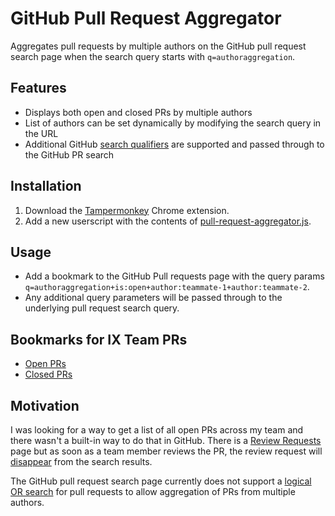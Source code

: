 # GitHub Pull Request Aggregator
Aggregates pull requests by multiple authors on the GitHub pull request search page when the search query starts with `q=authoraggregation`.

## Features
* Displays both open and closed PRs by multiple authors
* List of authors can be set dynamically by modifying the search query in the URL
* Additional GitHub [search qualifiers](https://docs.github.com/en/search-github/searching-on-github/searching-issues-and-pull-requests) are supported and passed through to the GitHub PR search

## Installation
1. Download the [Tampermonkey](https://chrome.google.com/webstore/detail/tampermonkey/dhdgffkkebhmkfjojejmpbldmpobfkfo?hl=en) 
Chrome extension. 
2. Add a new userscript with the contents of [pull-request-aggregator.js](https://github.com/jiayingxu/github-pull-request-aggregator/blob/main/pull-request-aggregator.js).

## Usage
* Add a bookmark to the GitHub Pull requests page with the query params `q=authoraggregation+is:open+author:teammate-1+author:teammate-2`.
* Any additional query parameters will be passed through to the underlying pull request search query.

## Bookmarks for IX Team PRs
* [Open PRs](https://github.com/pulls?q=authoraggregator+is%3Aopen+user%3AAddepar+author%3Aalex-anderson-addepar+author%3Aaslattum-addepar+author%3Agerryster+author%3Agordon-addepar+author%3AjamesHendersonAddepar+author%3Ajiayingxu+author%3Aswornimbarahi+author%3Awei-addepar+author%3Aoscarla-addepar)
* [Closed PRs](https://github.com/pulls?q=authoraggregator+is%3Aclosed+user%3AAddepar+author%3Aalex-anderson-addepar+author%3Aaslattum-addepar+author%3Agerryster+author%3Agordon-addepar+author%3AjamesHendersonAddepar+author%3Ajiayingxu+author%3Aswornimbarahi+author%3Awei-addepar+author%3Aoscarla-addepar)

## Motivation
I was looking for a way to get a list of all open PRs across my team and there wasn't a built-in way to do that in GitHub.
There is a [Review Requests](https://github.com/pulls/review-requested) page but as soon as a team member reviews the PR, 
the review request will [disappear](https://github.com/pulls/review-requested) from the search results.

The GitHub pull request search page currently does not support a [logical OR search](https://stackoverflow.com/a/61618255)
for pull requests to allow aggregation of PRs from multiple authors.  